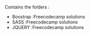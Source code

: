 #
Contains the folders :
- Boostrap :Freecodecamp solutions
- SASS :Freecodecamp solutions
- JQUERY :Freecodecamp solutions
#
